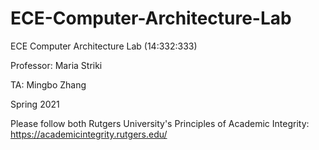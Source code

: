 # ECE-Computer-Architecture-Lab

ECE Computer Architecture Lab (14:332:333) 

Professor: Maria Striki

TA: Mingbo Zhang

Spring 2021

Please follow both Rutgers University's Principles of Academic Integrity: https://academicintegrity.rutgers.edu/



